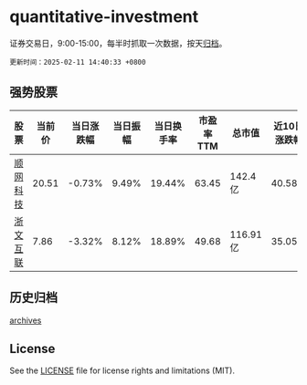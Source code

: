 # quantitative-investment

证券交易日，9:00-15:00，每半时抓取一次数据，按天[归档](archives)。

`更新时间：2025-02-11 14:40:33 +0800`

## 强势股票

|股票|当前价|当日涨跌幅|当日振幅|当日换手率|市盈率TTM|总市值|近10日涨跌幅|
|----|----|----|----|----|----|----|----|
|[顺网科技](https://xueqiu.com/S/SZ300113)|20.51|-0.73%|9.49%|19.44%|63.45|142.4亿|40.58%|
|[浙文互联](https://xueqiu.com/S/SH600986)|7.86|-3.32%|8.12%|18.89%|49.68|116.91亿|35.05%|

## 历史归档

[archives](archives)

## License

See the [LICENSE](LICENSE) file for license rights and limitations (MIT).